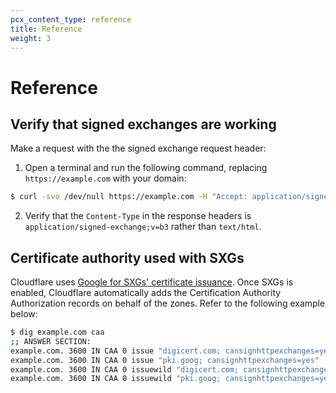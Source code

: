 ```yaml
---
pcx_content_type: reference
title: Reference
weight: 3
---
```


# Reference

## Verify that signed exchanges are working

Make a request with the the signed exchange request header:

1. Open a terminal and run the following command, replacing `https://example.com` with your domain:

```bash
$ curl -svo /dev/null https://example.com -H "Accept: application/signed-exchange;v=b3"
```

2. Verify that the `Content-Type` in the response headers is `application/signed-exchange;v=b3` rather than `text/html`.

## Certificate authority used with SXGs

Cloudflare uses [Google for SXGs' certificate issuance](https://web.dev/signed-exchanges/#certificates). Once SXGs is enabled, Cloudflare automatically adds the Certification Authority Authorization records on behalf of the zones. Refer to the following example below:

```bash
$ dig example.com caa
;; ANSWER SECTION:
example.com. 3600 IN CAA 0 issue "digicert.com; cansignhttpexchanges=yes"
example.com. 3600 IN CAA 0 issue "pki.goog; cansignhttpexchanges=yes"
example.com. 3600 IN CAA 0 issuewild "digicert.com; cansignhttpexchanges=yes"
example.com. 3600 IN CAA 0 issuewild "pki.goog; cansignhttpexchanges=yes"
```